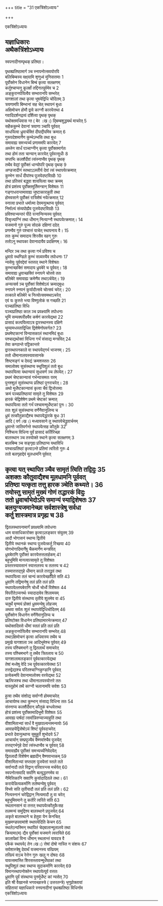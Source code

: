 +++
title = "31 एकत्रिंशोऽध्यायः"

+++





एकत्रिंशोऽध्यायः  




  
यज्ञाधिकारः  
अथैकत्रिंशोऽध्यायः  
---------------------------  
स्वपनादीनाम्पृथक् प्रतिष्ठा।  
  
पृथक्प्रतिष्ठामार्ग ञ्च स्नापनोत्सवयोरपि  
बलिबिम्बस्य वक्ष्‌यामि शृणुध्वं मुनिसत्तमाः 1  
पूर्वोक्तेन विधानेन बिम्बं कृत्वा सलक्षणम्  
कर्तुश्चाप्यनु कूलर्क्षे तद्दिनात्पूर्वमेव च 2  
अङ्कुरानर्पयित्वैव सम्भारानपि सम्भरेत्  
यागशालां तथा कृत्वा भूषयेद्विधि चोदितम् 3  
त्रयणामपि बिम्भानां सह चेत् स्थापनं बुधाः  
अक्षिमोचन होमौ द्वावे काग्नौ कारयेत्तथा 4  
गवादिदर्शनद्रव्यं दर्शित्वा पृथक् पृथक्  
यथोक्तमधिवास न्त ( बेर ।ख।) द्बिम्बशुद्ध्यर्थ माचरेत् 5  
सहैककुम्भे देवानां त्रयाणा ञ्चापि पूर्ववत्  
साधयित्वा ध्रुवार्चक्तिं दीपाद्दीपमिव क्रमात् 6  
गुरूपदेशमार्गेण कुम्भेऽम्भसि तथा बुधः  
समावाह्य समभ्यर्च्य प्रणाममपि कारयेत् 7  
अब्जेन सार्धं पञ्चाग्नीन् कृत्वा पूर्वोक्तमार्गतः  
तथा होमं तता चान्यान् कारयेत् पूर्ववत्सुधीः 8  
सप्तभिः कलशैर्देवां त्संस्नाप्यैव पृथक् पृथक्  
तथैव वेद्यां पूर्वोक्तं धान्योपरि पृथक् पृथक् 9  
अण्डजादीनं स्तथाऽऽस्तीर्य देवां त्सं स्थापयेत्क्रमात्  
कुम्भेन सार्धं दीपांश्च पूजयेदष्टविग्रहैः 10  
तथा प्रतिसरं बद्ध्वा शाययित्वा यथा क्रमम्  
होत्रं प्रशंस्य पूर्वोक्तमूर्तिमन्त्रान् विशेषतः 11  
गङ्गाधरान्तमावाह्य जुष्टाकाराहुती तथा  
होमवसाने पूर्वोक्तं रात्रिशेषं नयेत्क्रमात् 12  
स्नात्वा प्रभाते धर्मात्मा देवमनुत्थाप्य पूर्ववत्  
निर्माल्यं संव्यपोह्यैव पूजयेदष्टविग्रहैः 13  
प्रविश्याभ्यन्तरं पीठे रत्नान्विन्यस्य पूर्ववत्  
विसृज्याग्निं तथा धीमान् नित्याग्नौ स्थापयेत्क्रमात्। 14  
यजमानो गुरुं पूज्य सोदकं दक्षिणां ददेत्  
प्रणम्यैव गुरुं पश्चात्तं याचेत् स्थापनाय वै। 15  
ततः कुम्भं समादाय शिरसैव वहन् गुरुः  
ततोऽनु स्थापका देवानादायैव प्रदक्षिणम्। 16  
  
  
मन्दिर ञ्च तथा कृत्वा गर्भ प्रविश्य च  
ध्रुवाग्रे स्थण्डिले कुम्भं सन्न्यस्यैव तपोधनाः 17  
न्यसेयुः पूर्ववद्देवां स्तत्तत् स्थाने विशेषतः  
कुम्भाच्छक्तिं समादाय ध्रुवबेरे च पूर्ववत्। 18  
समावाह्य ध्रुवाच्छक्तिं स्नापने चोत्तवे ततः  
बलिबेरे समावाह्य क्रमेणैव तथाऽर्चयेत्। 19  
अन्यत्सर्व ञ्च पूर्वोक्तं विशेषोऽयं क्रमाद्बुधः  
स्नापने स्नपनं कुर्यादौत्सवे चोत्सवं चरेत्। 20  
तत्काले बलिबेरे च नित्योत्सवमथाऽचरेत्  
एवं यः कुरुते भ्त्या विष्णुलोकं स गच्छति 21  
पञ्चप्रतिष्ठा विधिः  
पञ्च्पप्रतिष्ठा काल ञ्च प्रवक्ष्यामि तपोधनाः  
भूमिं सम्यक्परीक्ष्यैव कर्षणं कारयेद्यथा 22  
प्रासादं कल्पयित्वाऽत्र द्वारस्थानस्य दक्षिणे  
भूम्यामधस्ताद्विधिव द्विशेषेणोपवर्गतः? 23  
प्रथमेष्टकानां विन्यासकालं स्थानमिदं बुधाः  
पश्चाद्यथोक्तं विधिना गर्भं संसाद्य मन्त्रवित् 24  
तेवा कण्ठान्ते पट्टिकान्तरे  
द्वारस्थापनकाले वा स्थापयेद्गर्भ भाजनम्। 25  
ततो धीमानालयस्यावसानके  
शिष्टमङ्गं च देवद्यं क्रमशस्ततः 26  
समालोक्य सुसंस्थाप्य स्थूपिशूलं ततो बुधः  
स्थापयित्वा यथान्यायं सुधावर्ण ञ्च लेपयेत्। 27  
प्रथमं चेष्टकान्यासं गर्भन्यासमतः परम्  
पुनश्शूलं सुसंस्थाप्य प्रतिष्ठां पुनराचरेत्। 28  
अथो मूर्धेष्टकान्यासं कृत्वा चैवं द्विजोत्तमाः  
क्रमं पञ्चप्रतिष्ठायां सामृते तु विशेषतः 29  
हारकं चेद्विशेषेण प्रथमे चेष्टकां क्रमात्  
स्थापयित्वा ततो गर्भं पश्चामन्मूर्धेष्टकां पुनः। 30  
ततः शूलं सुसंस्थाप्य वर्णेनैवानुलिप्य च  
ध्रुवं तत्कौतुकाद्यैश्च स्थापयेद्धारके बुधः 31  
आदि ( वर्ग।ख।) मध्यावसाने तु स्थापयेचेद्ध्रुवार्चनम्  
ध्रुवान्ते जातिवर्गन्ते स्थापयेत्सह कौतुके 32  
निश्चित्य विधिना पूर्वं प्रासादं कर्तिरिच्छा  
बालस्थान ञ्च तस्योक्ते स्थाने कृत्वा सलक्षणम् 3  
बालबिम्ब ञ्च सङ्गृह्य प्रतिष्ठाप्य यथाविधि  
पश्चात्प्रतिष्ठां कृत्वाऽन्ते प्रतिमां त्वरितो गुरुः 4  
ततो बलगृहाद्देवं मूलधामनि पूर्ववत्  
  
  
कृत्वा यत् स्थापित ञ्चैव सामृतं त्विति तद्विदुः 35  
अशक्तः कौतुवाद्यैश्च मूलधामनि पूर्ववत्  
प्रतिष्ठा यत्कृता तत्तु हारक ञ्चेति कथ्यते। 36  
तयोस्तु सामृतं मुख्यं गोणं तद्धारकं विदुः  
ततो ध्रुवार्चाभेदोऽपि समान्यं स्याद्विशेषतः 37  
बलयुग्यजमानेच्छा सर्वशास्त्रेषु सर्वधा  
कर्तु शास्त्रमात्र प्रगृह्य च 38  
---------------------  
द्वितलस्थापनामार्गं प्रवक्ष्यामि तपोधनाः  
धाम वासाधिकारोक्त कृत्वाऽलङ्कार संयुतम् 39  
आदौ भोगासनं स्थाप्य द्वितीये  
द्वितीये स्थानकं स्थाप्य पूजयेत्कर्तु रिच्छया 40  
योगभोगादिमार्गेषु चैकमार्गेण मन्त्रवित्  
ध्रुवबेराणि पूर्वोक्तं कारयेत्तत्तलार्हकम् 41  
बहुभूमिवि मानत्वात्सामृते तु विशेषतः  
प्रस्तरस्यावसानं स्यात्तलस्य च तलस्य च 42  
तस्मात्तत्तद्गृहे धीमान् काले तत्तद्ध्रुवं तथा  
स्थापयित्वा तलं चान्यं कारयेच्छादिते सति 43  
ध्रुवाणि तद्विमानेषु तलं प्रति तलं प्रति  
स्थापयेल्लघबेराणि चोर्ध्वे चोर्ध्वे विशेषतः 44  
विपरीतेऽप्यनर्थः स्यादादावेव शिलामयम्  
दारु द्वितीये संस्थाप्य तृतीये शूलमेव वा 45  
चतुर्थे मृण्मयं प्रोक्तं ध्रुवमन्येषु लोहजम्  
अथवा सर्वतः शूलं स्थापयेद्विधिचोदितम् 46  
पूर्वोक्तेन विधानेन वर्णेनैवानुलिप्य च  
प्रतिष्टोक्त विधानेन प्रतिष्ठामारभेत्क्रमात् 47  
यथोक्तदिवसे धीमां स्तलं प्रति तलं प्रति  
अङकुरानर्पयित्वैव सम्भारानपि सम्भरेत् 48  
तथाऽक्षिमोचनं कृत्वा अधिवास्य तथैव च  
प्रमुखे यागशाला ञ्च आदिभूमेश्च पूर्ववत् 49  
तस्य पश्चिमभागे तु द्वितलार्थं समाचरेत्  
तस्य पश्चिमभागे तु तथैव त्रितलाय च 50  
यागशालामलङ्कारं पूर्ववत्कारयेद्यथा  
तेषां मध्येषु वेदि ञ्च पूर्ववत्कारयेत्तथा 51  
तत्तद्वेद्याश्च परितश्चाग्निकुण्डानि पूर्ववत्  
प्रत्येकमपि देवानामालोक्य वरयेद्यथा 52  
ऋत्विजश्च तथा धीमानालयस्योत्तरे ततः  
वास्तुहोमं तथै काग्नौ चलानामपि सर्वशः 53  
  
  
हुत्वा तथैव संशोद्य सर्वाग्नौ होममाचरेत्  
आचार्यश्च तथा कुम्भान् संसाद्य विधिना ततः 54  
संस्नाप्य कलशैर्देवान् कौतुकं बन्धयेत्तथा  
होत्रं प्रशंस्य पूर्वोक्तमादिभूमौ विशेषतः 55  
आवाह्य पार्षदां त्सर्वान्निरुप्याज्याहुतिं तथा  
वीशामिताभ्यां सार्धं वै मुखपाल्यन्तमन्ययोः 56  
आवाहयेद्विसेषोऽयं शिष्टं पूर्ववदाचरेत्  
प्रभाते देवानुत्थाप्य सुमुहूर्ते शुभोदये 57  
आचार्यान् सम्प्रपूज्यैव वैष्णवांश्चैव पूजयेत्  
तत्तद्गर्भगृहे देवां त्संस्धाप्यैव च पूर्ववत् 58  
समावाह्यैव पूर्वोक्तं समभ्यर्च्यनिवेदयेत्  
द्वितलादौ विशेषेण ब्रह्मदीन् वैष्णवान्तकम् 59  
वीशामिताभ्यां सप्तदश पूजयेत्तां स्तले तले  
सर्वानादौ तले विद्वान् परिवारन्त्स मर्चयेत् 60  
स्वपनोत्सवादि सर्वाणि बल्युद्धरणमेव वा  
नैमित्तिकानि स्रवाणि कुर्यादादितले तथा। 61  
करायेन्नित्यकर्माणि तलेष्वन्येषु पूर्ववत्  
विभवे सति तृतीयादौ तलं प्रति तलं प्रति। 62  
नित्यस्नानं चरेद्विद्वान् नित्यमादौ तु वा चरेत्  
बहुभूमिवमाने तु कर्तरि त्वरिते सति 63  
स्थलानसानं वा तत्तत् स्थापयेत्कौतुकैःसह  
तलमन्यं समुद्दिश्य बालस्थाने प्रपूजयेत् 64  
अकृते बालस्थाने च हेतुवा येन केनचित्  
मुखमण्डपवामांशे स्थापयेदिति केचन 65  
स्थलेऽन्यस्मिन् स्थापितं चेद्बालान्मूलालये तथा  
क्रियामा(म) द्यैव पूर्वोक्तं यजमाने त्वरायिते 66  
कालापेक्षां विना धीमान् स्थलान्तं यावदत्र वै  
एकैकं स्थापये( तेन।ख।) त्तेषां दोषो नास्ति न संशयः 67  
सर्वशास्त्रेषु देवार्थं यजमानस्य यत्प्रियम्  
तत्प्रियं वाऽच रेत्तेन गुरुः खलु न दोषदः 68  
यावत्समास्ति शिरसस्तावन्मूर्धेष्ठकां तथा  
स्थूपिशूलं तथा स्थाप्य सुदाकर्माणि कारयेत् 69  
विमानस्थापनोक्तेन स्थापयेत्पूर्व वत्ततः  
ध्रुवाणि पूर्वं संस्थाप्य पुनर्मूर्धेष्ट कां न्यसेत् 70  
इति श्री वैखानसे भगवच्छास्त्रे ( उत्तरतन्त्रे) भृगुप्रोक्तायां  
संहितायां यज्ञाधिकारे स्नपनादीनां पृथक्प्रतिष्ठा विधिर्नाम  
एकत्रिंशोऽध्यायः  

------------------------------------------------------------------------
